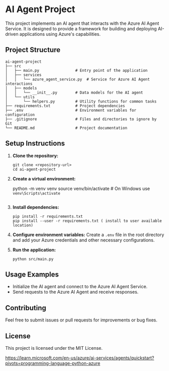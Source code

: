 # AI Agent Project

This project implements an AI agent that interacts with the Azure AI Agent Service. It is designed to provide a framework for building and deploying AI-driven applications using Azure's capabilities.

## Project Structure

```
ai-agent-project
├── src
│   ├── main.py                # Entry point of the application
│   ├── services
│   │   └── azure_agent_service.py  # Service for Azure AI Agent interactions
│   ├── models
│   │   └── __init__.py        # Data models for the AI agent
│   └── utils
│       └── helpers.py         # Utility functions for common tasks
├── requirements.txt           # Project dependencies
├── .env                       # Environment variables for configuration
├── .gitignore                 # Files and directories to ignore by Git
└── README.md                  # Project documentation
```

## Setup Instructions

1. **Clone the repository:**
   ```
   git clone <repository-url>
   cd ai-agent-project
   ```

2. **Create a virtual environment:**
   
   python -m venv venv
   source venv/bin/activate # On Windows use `venv\Scripts\activate`
   ```

3. **Install dependencies:**
   ```
   pip install -r requirements.txt
   pip install --user -r requirements.txt ( install to user available location)
   ```

4. **Configure environment variables:**
   Create a `.env` file in the root directory and add your Azure credentials and other necessary configurations.

5. **Run the application:**
   ```
   python src/main.py
   ```

## Usage Examples

- Initialize the AI agent and connect to the Azure AI Agent Service.
- Send requests to the Azure AI Agent and receive responses.

## Contributing

Feel free to submit issues or pull requests for improvements or bug fixes.

## License

This project is licensed under the MIT License.

https://learn.microsoft.com/en-us/azure/ai-services/agents/quickstart?pivots=programming-language-python-azure






